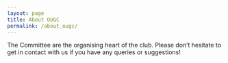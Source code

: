 ```yaml
---
layout: page
title: About OUGC
permalink: /about_ougc/
---
```


The Committee are the organising heart of the club. Please don’t hesitate to get in contact with us if you have any queries or suggestions!